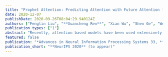 ```yaml
---
title: "Prophet Attention: Predicting Attention with Future Attention for Improved Image Captioning"
date: 2020-12-07
publishDate: 2020-09-26T08:04:29.940124Z
authors: ["Fenglin Liu", "**Xuancheng Ren**", "Xian Wu", "Shen Ge", "Wei Fan", "Yuexian Zou", "Xu Sun"]
publication_types: ["1"]
abstract: "Recently, attention based models have been used extensively in image captioning and are expected to ground correct image regions with proper generated words. However, for each time step in the decoding process, the attention based models usually use the hidden state of current input to attend to the image regions. Under this setting, these attention models have a “deviated focus” problem, that they calculate the attention weights based on previous words instead of the one to be generated, impairing the performance of both grounding and captioning. In this paper, we propose the Prophet Attention, similar to the form of self-supervision. In the training stage, this module utilizes the future information to calculate the “ideal” attention weights towards image regions. These calculated weights are further used to regularize the “deviated” attention. In this manner, image regions are grounded with the correct words. Prophet Attention does not introduce additional model parameters or inference computations, making it easily incorporated into any existing systems. The experiments on the Flickr30k Entities and MSCOCO datasets show that the proposed Prophet Attention consistently outperforms baselines in both automatic metrics and human evaluations. It is worth noticing that we set new state-of-the-arts on the two benchmark datasets and achieve the 1st place on the leaderboard of the online MSCOCO benchmark."
featured: false
publication: "*Advances in Neural Information Processing Systems 33, **NeurIPS 2020** (to appear)*"
publication_short: "**NeurIPS 2020** (to appear)"
---
```



